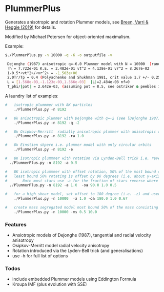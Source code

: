 PlummerPlus
===========

Generates anisotropic and rotation Plummer models, see [Breen, Varri & Heggie (2019)](https://ui.adsabs.harvard.edu/abs/2017MNRAS.471.2778B/abstract) for details.

Modified by Michael Petersen for object-oriented maximalism.

Example:

```sh
$./PlummerPlus.py -n 10000 -q -6 -o outputfile -v

 Dejonghe (1987) anisotropic q=-6.0 Plummer model with N = 10000  (random seed 101)
 rh = 7.722e-01 K.E. = 2.482e-01 vt^2 = 4.138e-01 vr^2 = 8.267e-02
 1-0.5*<vt^2>/<vr^2> = -1.503e+00
 2.0Tr/Tp = 0.4 (Polyachenko and Shukhman 1981, crit value 1.7 +/- 0.25)
 L = [1.568e-03,-1.123e-03,1.566e-03]  |L|=2.484e-03 nf=0
 T_phi/|pot| = 2.642e-03, (assuming pot = 0.5, see ostriker & peebles 1973, 0.14 +/- 0.03)

```

A laundry list of examples:

```python
# 	isotropic plummmer with 8K particles
	./PlummerPlus.py -n 8192

#	8k anisotropic plummer with Dejonghe with q=-2 (see [Dejonghe 1987](http://adsabs.harvard.edu/full/1987MNRAS.224...13D))
	./PlummerPlus.py -n 8192 -q -2

# 	8k Osipkov-Merritt  radially anisotropic plummer with anisotropic radius ra=1.0 (see e.g. merritt, d. 1985. aj, 90, 1027)
	./PlummerPlus.py -n 8192 -ra 1.0

#	8k Einstien shpere i.e. plummer model with only circular orbits
	./PlummerPlus.py -n 8192 -e

#	8K isotropic plummmer with rotation via Lynden-Bell trick i.e. reverse velocities of 50% particles with L_z < 0
  ./PlummerPlus.py -n 8192 -a 0.5

#	8K isotropic plummmer with offset rotation, 50% of the most bound stars rotating about z-axis
# 	least bound 50% rotating is offset by 90 degrees (i.e. about y-axis).
#       Note most stars use -a for the fraction of stars reverse where as least bound stars use second value in -oa flag (i.e. -oa angle flipfraction)
  ./PlummerPlus.py -n 8192 -a 1.0  -oa 90.0 1.0 0.5

# 	for a high shear model, set offset to 180 degree (i.e. -z) and used mass fraction 0.67 (i.e. rotation model with 0 net L!)
	./PlummerPlus.py -n 10000  -a 1.0 -oa 180.0 1.0 0.67

#	create mass segregated model most bound 50% of the mass consisting of particles 10.0 times more massive then the least
	./PlummerPlus.py -n 10000 -ms 0.5 10.0
```

### Features
 - Ansiotropic models of Dejonghe (1987), tangential and radial velocity anisotropy
 - Osipkov-Merritt model radial velocity anisotropy
 - Rotation introduced via the Lyden-Bell trick (and generalisations)
 - use -h for full list of options

### Todos

 - include embedded Plummer models using Eddington Formula
 - Kroupa IMF (plus evolution with SSE)
